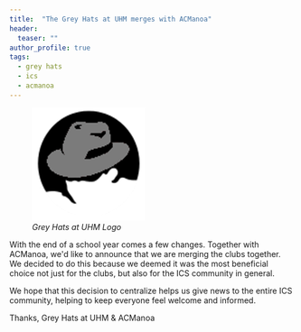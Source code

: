 ```yaml
---
title:  "The Grey Hats at UHM merges with ACManoa"
header:
  teaser: ""
author_profile: true
tags:
  - grey hats
  - ics
  - acmanoa
---
```


<figure class="full">
    <img src="/images/greyhats.png">
    <figcaption><em>Grey Hats at UHM Logo</em></figcaption>
</figure>

With the end of a school year comes a few changes. Together with ACManoa, we'd like to announce that we are merging the clubs together. We decided to do this because we deemed it was the most beneficial choice not just for the clubs, but also for the ICS community in general. 

We hope that this decision to centralize helps us give news to the entire ICS community, helping to keep everyone feel welcome and informed.

Thanks,
Grey Hats at UHM & ACManoa
